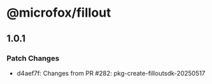 # @microfox/fillout

## 1.0.1

### Patch Changes

- d4aef7f: Changes from PR #282: pkg-create-filloutsdk-20250517
